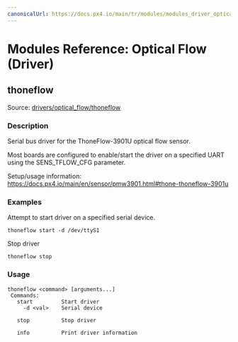 ```yaml
---
canonicalUrl: https://docs.px4.io/main/tr/modules/modules_driver_optical_flow
---
```


# Modules Reference: Optical Flow (Driver)
## thoneflow
Source: [drivers/optical_flow/thoneflow](https://github.com/PX4/PX4-Autopilot/tree/release/1.14/src/drivers/optical_flow/thoneflow)


### Description

Serial bus driver for the ThoneFlow-3901U optical flow sensor.

Most boards are configured to enable/start the driver on a specified UART using the SENS_TFLOW_CFG parameter.

Setup/usage information: https://docs.px4.io/main/en/sensor/pmw3901.html#thone-thoneflow-3901u

### Examples

Attempt to start driver on a specified serial device.
```
thoneflow start -d /dev/ttyS1
```
Stop driver
```
thoneflow stop
```

<a id="thoneflow_usage"></a>

### Usage
```
thoneflow <command> [arguments...]
 Commands:
   start         Start driver
     -d <val>    Serial device

   stop          Stop driver

   info          Print driver information
```

